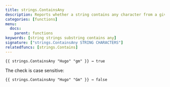 ```yaml
---
title: strings.ContainsAny
description: Reports whether a string contains any character from a given string.
categories: [functions]
menu:
  docs:
    parent: functions
keywords: [string strings substring contains any]
signature: ["strings.ContainsAny STRING CHARACTERS"]
relatedfuncs: [strings.Contains]
---
```


    {{ strings.ContainsAny "Hugo" "gm" }} → true

The check is case sensitive: 

    {{ strings.ContainsAny "Hugo" "Gm" }} → false
